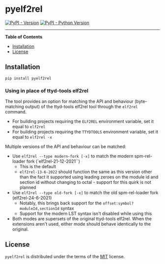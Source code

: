 # pyelf2rel

[![PyPI - Version](https://img.shields.io/pypi/v/pyelf2rel.svg)](https://pypi.org/project/pyelf2rel)
[![PyPI - Python Version](https://img.shields.io/pypi/pyversions/pyelf2rel.svg)](https://pypi.org/project/pyelf2rel)

-----

**Table of Contents**

- [Installation](#installation)
- [License](#license)

## Installation

```console
pip install pyelf2rel
```

### Using in place of ttyd-tools elf2rel

The tool provides an option for matching the API and behaviour (byte-matching output) of the
ttyd-tools elf2rel tool through the `elf2rel` command.

- For building projects requiring the `ELF2REL` environment variable, set it equal to `elf2rel`
- For building projects requiring the `TTYDTOOLS` environment variable, set it equal to `elf2rel -x`

Multiple versions of the API and behaviour can be matched:
- Use `elf2rel --type modern-fork [-x]` to match the modern spm-rel-loader fork (`elf2rel-21-12-2021``)
    - This is the default
    - `elf2rel-13-6-2022` should function the same as this version other than the fact it supported
    using leading zeroes on the module id and section id without changing to octal - support for
    this quirk is not planned
- Use `elf2rel --type old-fork [-x]` to match the old spm-rel-loader fork (elf2rel-24-6-2021)
    - Notably, this brings back support for the `offset:symbol?moduleId,sectionId` syntax
    - Support for the modern LST syntax isn't disabled while using this
- Both modes are supersets of the original ttyd-tools elf2rel. When the extensions aren't used,
either mode should behave identically to the original.

## License

`pyelf2rel` is distributed under the terms of the [MIT](https://spdx.org/licenses/MIT.html) license.
